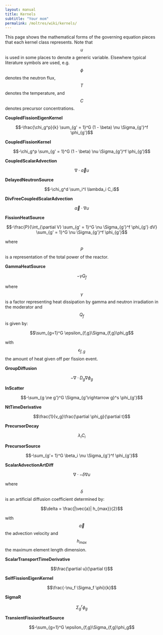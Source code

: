 ```yaml
---
layout: manual
title: Kernels
subtitle: "Your mom"
permalink: /moltres/wiki/kernels/
---
```


This page shows the mathematical forms of the governing equation pieces that
each kernel class represents. Note that $$u$$ is used in some places to denote a
generic variable. Elsewhere typical literature symbols are used, e.g. $$\phi$$
denotes the neutron flux, $$T$$ denotes the temperature, and $$C$$ denotes
precursor concentrations.

**CoupledFissionEigenKernel**

$$-\frac{\chi_g^p}{k} \sum_{g' = 1}^G (1 -
        \beta) \nu \Sigma_{g'}^f \phi_{g'}$$

**CoupledFissionKernel**

$$-\chi_g^p \sum_{g' = 1}^G (1 -
        \beta) \nu \Sigma_{g'}^f \phi_{g'}$$

**CoupledScalarAdvection**

$$\nabla \cdot \vec{a} u$$

**DelayedNeutronSource**

$$-\chi_g^d \sum_i^I \lambda_i C_i$$

**DivFreeCoupledScalarAdvection**

$$\vec{a} \cdot \nabla u$$

**FissionHeatSource**

$$-\frac{P}{\int_{\partial V} \sum_{g' = 1}^G \nu \Sigma_{g'}^f \phi_{g'} dV}
\sum_{g' = 1}^G \nu \Sigma_{g'}^f \phi_{g'}$$

where $$P$$ is a representation of the total power of the reactor.

**GammaHeatSource**

$$-\gamma Q_f$$

where $$\gamma$$ is a factor
representing heat dissipation by gamma and neutron irradiation in the moderator
and $$Q_f$$ is given by:

$$\sum_{g=1}^G \epsilon_{f,g}\Sigma_{f,g}\phi_g$$

with $$\epsilon_{f,g}$$ the amount of heat given off per fission event.

**GroupDiffusion**

$$- \nabla \cdot D_g
        \nabla \phi_g$$

**InScatter**

$$-\sum_{g \ne g'}^G
        \Sigma_{g'\rightarrow g}^s \phi_{g'}$$

**NtTimeDerivative**

$$\frac{1}{v_g}\frac{\partial \phi_g}{\partial t}$$

**PrecursorDecay**

$$\lambda_i C_i$$

**PrecursorSource**

$$-\sum_{g'= 1}^G \beta_i \nu
        \Sigma_{g'}^f \phi_{g'}$$

**ScalarAdvectionArtDiff**

$$\nabla \cdot -\delta \nabla u$$

where $$\delta$$ is an artificial diffusion coefficient determined by:

$$\delta = \frac{|\vec{a}| h_{max}}{2}$$

with $$\vec{a}$$ the advection velocity and $$h_{max}$$ the maximum element
length dimension.

**ScalarTransportTimeDerivative**

$$\frac{\partial u}{\partial t}$$

**SelfFissionEigenKernel**

$$\frac{-\nu_f \Sigma_f \phi}{k}$$

**SigmaR**

$$\Sigma_g^r \phi_g$$

**TransientFissionHeatSource**

$$-\sum_{g=1}^G \epsilon_{f,g}\Sigma_{f,g}\phi_g$$

